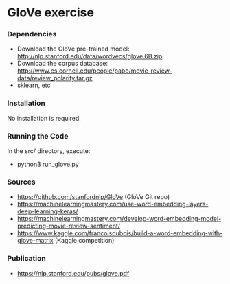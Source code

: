# GloVe exercise

### Dependencies
* Download the GloVe pre-trained model: http://nlp.stanford.edu/data/wordvecs/glove.6B.zip
* Download the corpus database: http://www.cs.cornell.edu/people/pabo/movie-review-data/review_polarity.tar.gz
* sklearn, etc

### Installation
No installation is required.

### Running the Code
In the src/ directory, execute:
* python3 run_glove.py

### Sources
* https://github.com/stanfordnlp/GloVe (GloVe Git repo)
* https://machinelearningmastery.com/use-word-embedding-layers-deep-learning-keras/
* https://machinelearningmastery.com/develop-word-embedding-model-predicting-movie-review-sentiment/
* https://www.kaggle.com/francoisdubois/build-a-word-embedding-with-glove-matrix (Kaggle competition)

### Publication
* https://nlp.stanford.edu/pubs/glove.pdf
